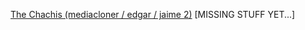 [The Chachis (mediacloner / edgar / jaime 2)](https://github.com/Jaimek89/emptyplanet) [MISSING STUFF YET...]